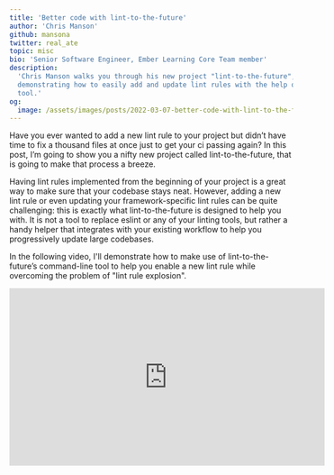 ```yaml
---
title: 'Better code with lint-to-the-future'
author: 'Chris Manson'
github: mansona
twitter: real_ate
topic: misc
bio: 'Senior Software Engineer, Ember Learning Core Team member'
description:
  'Chris Manson walks you through his new project "lint-to-the-future",
  demonstrating how to easily add and update lint rules with the help of the
  tool.'
og:
  image: /assets/images/posts/2022-03-07-better-code-with-lint-to-the-future/og-image.png
---
```


Have you ever wanted to add a new lint rule to your project but didn’t have time
to fix a thousand files at once just to get your ci passing again? In this post,
I’m going to show you a nifty new project called lint-to-the-future, that is
going to make that process a breeze.

<!--break-->

Having lint rules implemented from the beginning of your project is a great way
to make sure that your codebase stays neat. However, adding a new lint rule or
even updating your framework-specific lint rules can be quite challenging: this
is exactly what lint-to-the-future is designed to help you with. It is not a
tool to replace eslint or any of your linting tools, but rather a handy helper
that integrates with your existing workflow to help you progressively update
large codebases.

In the following video, I'll demonstrate how to make use of lint-to-the-future’s
command-line tool to help you enable a new lint rule while overcoming the
problem of "lint rule explosion".

<iframe width="560" height="315" src="https://www.youtube-nocookie.com/embed/bsDFXjDKjPc" title="Embedded video of the introduction to lint-to-the-future" frameborder="0" allow="accelerometer; autoplay; clipboard-write; encrypted-media; gyroscope; picture-in-picture" allowfullscreen></iframe>
